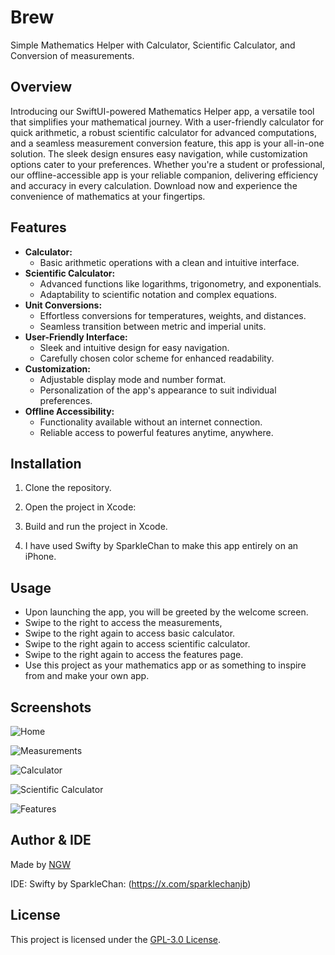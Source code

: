 # Brew

Simple Mathematics Helper with Calculator, Scientific Calculator, and Conversion of measurements.

## Overview

Introducing our SwiftUI-powered Mathematics Helper app, a versatile tool that simplifies your mathematical journey. With a user-friendly calculator for quick arithmetic, a robust scientific calculator for advanced computations, and a seamless measurement conversion feature, this app is your all-in-one solution. The sleek design ensures easy navigation, while customization options cater to your preferences. Whether you're a student or professional, our offline-accessible app is your reliable companion, delivering efficiency and accuracy in every calculation. Download now and experience the convenience of mathematics at your fingertips.

## Features

- **Calculator:**
  - Basic arithmetic operations with a clean and intuitive interface.  
- **Scientific Calculator:**
  - Advanced functions like logarithms, trigonometry, and exponentials.
  - Adaptability to scientific notation and complex equations.
- **Unit Conversions:**
  - Effortless conversions for temperatures, weights, and distances.
  - Seamless transition between metric and imperial units.
- **User-Friendly Interface:**
  - Sleek and intuitive design for easy navigation.
  - Carefully chosen color scheme for enhanced readability.
- **Customization:**
  - Adjustable display mode and number format.
  - Personalization of the app's appearance to suit individual preferences.
- **Offline Accessibility:**
  - Functionality available without an internet connection.
  - Reliable access to powerful features anytime, anywhere.

## Installation

1. Clone the repository.

2. Open the project in Xcode:

3. Build and run the project in Xcode.

4. I have used Swifty by SparkleChan to make this app entirely on an iPhone.

## Usage

- Upon launching the app, you will be greeted by the welcome screen.
- Swipe to the right to access the measurements,
- Swipe to the right again to access basic calculator.
- Swipe to the right again to access scientific calculator.
- Swipe to the right again to access the features page.
- Use this project as your mathematics app or as something to inspire from and make your own app.

## Screenshots

![Home](https://freeimage.host/i/J12BYeR)

![Measurements](https://freeimage.host/i/J12Babp)

![Calculator](https://freeimage.host/i/J12B75v)

![Scientific Calculator](https://freeimage.host/i/J12B5dJ)

![Features](https://freeimage.host/i/J12B0XI)

## Author & IDE

Made by [NGW](https://github.com/ngw69)

IDE: Swifty by SparkleChan: (https://x.com/sparklechanjb)

## License

This project is licensed under the [GPL-3.0 License](LICENSE).

